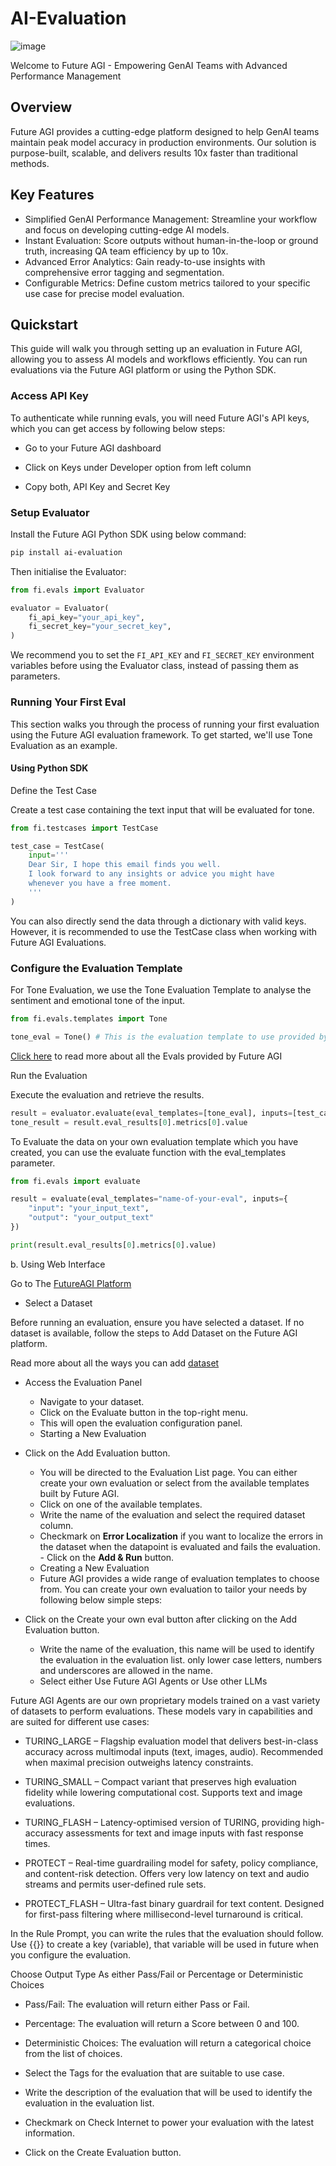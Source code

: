 # AI-Evaluation

![image](https://github.com/user-attachments/assets/c70a647f-ad3b-46a1-a693-77f7bbff39a2)


Welcome to Future AGI - Empowering GenAI Teams with Advanced Performance Management

## Overview
Future AGI provides a cutting-edge platform designed to help GenAI teams maintain peak model accuracy in production environments. Our solution is purpose-built, scalable, and delivers results 10x faster than traditional methods.

## Key Features

- Simplified GenAI Performance Management: Streamline your workflow and focus on developing cutting-edge AI models.
- Instant Evaluation: Score outputs without human-in-the-loop or ground truth, increasing QA team efficiency by up to 10x.
- Advanced Error Analytics: Gain ready-to-use insights with comprehensive error tagging and segmentation.
- Configurable Metrics: Define custom metrics tailored to your specific use case for precise model evaluation.


## Quickstart
This guide will walk you through setting up an evaluation in Future AGI, allowing you to assess AI models and workflows efficiently. You can run evaluations via the Future AGI platform or using the Python SDK.

### Access API Key
To authenticate while running evals, you will need Future AGI's API keys, which you can get access by following below steps:

- Go to your Future AGI dashboard

- Click on Keys under Developer option from left column

- Copy both, API Key and Secret Key

### Setup Evaluator
Install the Future AGI Python SDK using below command:
```bash
pip install ai-evaluation
```
Then initialise the Evaluator:
```python
from fi.evals import Evaluator

evaluator = Evaluator(
    fi_api_key="your_api_key",
    fi_secret_key="your_secret_key",
)
```
We recommend you to set the `FI_API_KEY` and `FI_SECRET_KEY` environment variables before using the Evaluator class, instead of passing them as parameters.

### Running Your First Eval
This section walks you through the process of running your first evaluation using the Future AGI evaluation framework. To get started, we'll use Tone Evaluation as an example.

#### Using Python SDK
Define the Test Case

Create a test case containing the text input that will be evaluated for tone.
```python
from fi.testcases import TestCase

test_case = TestCase(
    input='''
    Dear Sir, I hope this email finds you well. 
    I look forward to any insights or advice you might have 
    whenever you have a free moment.
    '''
)
```
You can also directly send the data through a dictionary with valid keys. However, it is recommended to use the TestCase class when working with Future AGI Evaluations.

### Configure the Evaluation Template

For Tone Evaluation, we use the Tone Evaluation Template to analyse the sentiment and emotional tone of the input.
```python
from fi.evals.templates import Tone

tone_eval = Tone() # This is the evaluation template to use provided by Future AGI
```
[Click here](https://docs.futureagi.com/future-agi/products/evaluation/overview) to read more about all the Evals provided by Future AGI

Run the Evaluation

Execute the evaluation and retrieve the results.
```python
result = evaluator.evaluate(eval_templates=[tone_eval], inputs=[test_case])
tone_result = result.eval_results[0].metrics[0].value
```

To Evaluate the data on your own evaluation template which you have created, you can use the evaluate function with the eval_templates parameter.

```python
from fi.evals import evaluate

result = evaluate(eval_templates="name-of-your-eval", inputs={
    "input": "your_input_text",
    "output": "your_output_text"
})

print(result.eval_results[0].metrics[0].value)
```
b. Using Web Interface

Go to The [FutureAGI Platform](https://app.futureagi.com) 

- Select a Dataset

Before running an evaluation, ensure you have selected a dataset. If no dataset is available, follow the steps to Add Dataset on the Future AGI platform.

Read more about all the ways you can add [dataset](https://docs.futureagi.com/future-agi/products/dataset/overview)

- Access the Evaluation Panel

  - Navigate to your dataset.
  - Click on the Evaluate button in the top-right menu.
  - This will open the evaluation configuration panel.
  - Starting a New Evaluation

- Click on the Add Evaluation button.
  - You will be directed to the Evaluation List page. You can either create your own evaluation or select from the available templates built by Future AGI.
  - Click on one of the available templates.
  - Write the name of the evaluation and select the required dataset column.
  - Checkmark on **Error Localization** if you want to localize the errors in the dataset when the datapoint is evaluated and fails the evaluation.     - Click on the **Add & Run** button.
  - Creating a New Evaluation
  - Future AGI provides a wide range of evaluation templates to choose from. You can create your own evaluation to tailor your needs by following below simple steps:

- Click on the Create your own eval button after clicking on the Add Evaluation button.
  - Write the name of the evaluation, this name will be used to identify the evaluation in the evaluation list. only lower case letters, numbers and underscores are allowed in the name.
  - Select either Use Future AGI Agents or Use other LLMs
 
Future AGI Agents are our own proprietary models trained on a vast variety of datasets to perform evaluations. These models vary in capabilities and are suited for different use cases:

- TURING_LARGE – Flagship evaluation model that delivers best-in-class accuracy across multimodal inputs (text, images, audio). Recommended when maximal precision outweighs latency constraints.

- TURING_SMALL – Compact variant that preserves high evaluation fidelity while lowering computational cost. Supports text and image evaluations.

- TURING_FLASH – Latency-optimised version of TURING, providing high-accuracy assessments for text and image inputs with fast response times.

- PROTECT – Real-time guardrailing model for safety, policy compliance, and content-risk detection. Offers very low latency on text and audio streams and permits user-defined rule sets.

- PROTECT_FLASH – Ultra-fast binary guardrail for text content. Designed for first-pass filtering where millisecond-level turnaround is critical.

In the Rule Prompt, you can write the rules that the evaluation should follow. Use {{}} to create a key (variable), that variable will be used in future when you configure the evaluation.

Choose Output Type As either Pass/Fail or Percentage or Deterministic Choices

- Pass/Fail: The evaluation will return either Pass or Fail.
- Percentage: The evaluation will return a Score between 0 and 100.
- Deterministic Choices: The evaluation will return a categorical choice from the list of choices.

- Select the Tags for the evaluation that are suitable to use case.

- Write the description of the evaluation that will be used to identify the evaluation in the evaluation list.

- Checkmark on Check Internet to power your evaluation with the latest information.

- Click on the Create Evaluation button.
